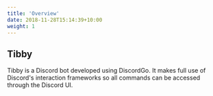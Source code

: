 ```yaml
---
title: 'Overview'
date: 2018-11-28T15:14:39+10:00
weight: 1
---
```


## Tibby

Tibby is a Discord bot developed using DiscordGo. It makes full use of Discord's interaction frameworks so all commands can be accessed through the Discord UI.
